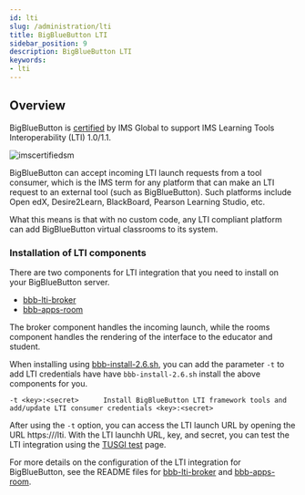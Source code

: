 ```yaml
---
id: lti
slug: /administration/lti
title: BigBlueButton LTI
sidebar_position: 9
description: BigBlueButton LTI
keywords:
- lti
---
```


## Overview

BigBlueButton is [certified](https://site.imsglobal.org/certifications/bigbluebutton-inc/36891/bigbluebutton) by IMS Global to support IMS Learning Tools Interoperability (LTI) 1.0/1.1.

![imscertifiedsm](/img/imscertifiedsm.png)

BigBlueButton can accept incoming LTI launch requests from a tool consumer,
which is the IMS term for any platform that can make an LTI request to an external tool (such as BigBlueButton).
Such platforms include Open edX, Desire2Learn, BlackBoard, Pearson Learning Studio, etc.

What this means is that with no custom code, any LTI compliant platform can add BigBlueButton virtual classrooms to its system.

### Installation of LTI components 

There are two components for LTI integration that you need to install on your BigBlueButton server.
  - [bbb-lti-broker](https://github.com/bigbluebutton/bbb-lti-broker)
  - [bbb-apps-room](https://github.com/bigbluebutton/bbb-app-rooms)

The broker component handles the incoming launch, while the rooms component handles the rendering of the interface to the educator and student. 

When installing using [bbb-install-2.6.sh](https://github.com/bigbluebutton/bbb-install#bbb-install), you can add the parameter `-t` to add LTI credentials have have `bbb-install-2.6.sh` install the above components for you.

```
-t <key>:<secret>      Install BigBlueButton LTI framework tools and add/update LTI consumer credentials <key>:<secret>
```

After using the `-t` option, you can access the LTI launch URL by opening the URL https://<hostnam>/lti.  With the LTI launchh URL, key, and secret, you can test the LTI integration using the [TUSGI test](https://www.tsugi.org/lti-test/lms.php) page.

For more details on the configuration of the LTI integration for BigBlueButton, see the README files for [bbb-lti-broker](https://github.com/bigbluebutton/bbb-lti-broker) and [bbb-apps-room](https://github.com/bigbluebutton/bbb-app-rooms).

